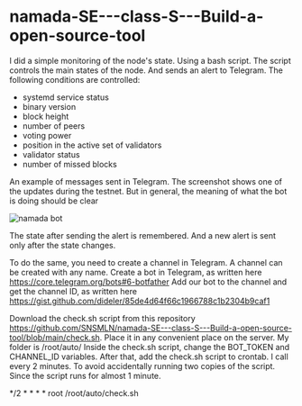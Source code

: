 # namada-SE---class-S---Build-a-open-source-tool

I did a simple monitoring of the node's state. Using a bash script. The script controls the main states of the node. And sends an alert to Telegram.
The following conditions are controlled:
- systemd service status
- binary version
- block height
- number of peers
- voting power
- position in the active set of validators
- validator status
- number of missed blocks


An example of messages sent in Telegram. The screenshot shows one of the updates during the testnet. But in general, the meaning of what the bot is doing should be clear

![namada bot](https://github.com/SNSMLN/namada-SE---class-S---Build-a-open-source-tool/assets/76874974/d868840e-3773-4f88-b368-7cca39e66d40)


The state after sending the alert is remembered. And a new alert is sent only after the state changes.


To do the same, you need to create a channel in Telegram. A channel can be created with any name.
Create a bot in Telegram, as written here https://core.telegram.org/bots#6-botfather
Add our bot to the channel and get the channel ID, as written here https://gist.github.com/dideler/85de4d64f66c1966788c1b2304b9caf1

Download the check.sh script from this repository https://github.com/SNSMLN/namada-SE---class-S---Build-a-open-source-tool/blob/main/check.sh. Place it in any convenient place on the server. My folder is /root/auto/
Inside the check.sh script, change the BOT_TOKEN and CHANNEL_ID variables.
After that, add the check.sh script to crontab. I call every 2 minutes. To avoid accidentally running two copies of the script. Since the script runs for almost 1 minute.


*/2 * * * * root /root/auto/check.sh
